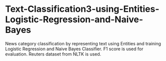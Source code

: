 # Text-Classification3-using-Entities-Logistic-Regression-and-Naive-Bayes
News category classification by representing text using Entities and training Logistic Regression and Naive Bayes Classifier. F1 score is used for evaluation. Reuters dataset from NLTK is used.
